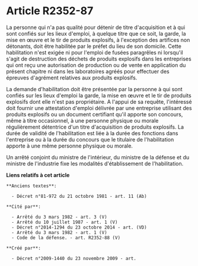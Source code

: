 # Article R2352-87

La personne qui n'a pas qualité pour détenir de titre d'acquisition et à qui sont confiés sur les lieux d'emploi, à quelque
titre que ce soit, la garde, la mise en œuvre et le tir de produits explosifs, à l'exception des artifices non détonants,
doit être habilitée par le préfet du lieu de son domicile. Cette habilitation n'est exigée ni pour l'emploi de fusées
paragrêles ni lorsqu'il s'agit de destruction des déchets de produits explosifs dans les entreprises qui ont reçu une
autorisation de production ou de vente en application du présent chapitre ni dans les laboratoires agréés pour effectuer des
épreuves d'agrément relatives aux produits explosifs.

La demande d'habilitation doit être présentée par la personne à qui sont confiés sur les lieux d'emploi la garde, la mise en
œuvre et le tir de produits explosifs dont elle n'est pas propriétaire. A l'appui de sa requête, l'intéressé doit fournir une
attestation d'emploi délivrée par une entreprise utilisant des produits explosifs ou un document certifiant qu'il apporte son
concours, même à titre occasionnel, à une personne physique ou morale régulièrement détentrice d'un titre d'acquisition de
produits explosifs. La durée de validité de l'habilitation est liée à la durée des fonctions dans l'entreprise ou à la durée
du concours que le titulaire de l'habilitation apporte à une même personne physique ou morale.

Un arrêté conjoint du ministre de l'intérieur, du ministre de la défense et du ministre de l'industrie fixe les modalités
d'établissement de l'habilitation.

**Liens relatifs à cet article**

	**Anciens textes**:

	  - Décret n°81-972 du 21 octobre 1981 - art. 11 (Ab)

	**Cité par**:

	  - Arrêté du 3 mars 1982 - art. 3 (V)
	  - Arrêté du 10 juillet 1987 - art. 1 (V)
	  - Décret n°2014-1294 du 23 octobre 2014 - art. (VD)
	  - Arrêté du 3 mars 1982 - art. 1 (V)
	  - Code de la défense. - art. R2352-88 (V)

	**Créé par**:

	  - Décret n°2009-1440 du 23 novembre 2009 - art.
